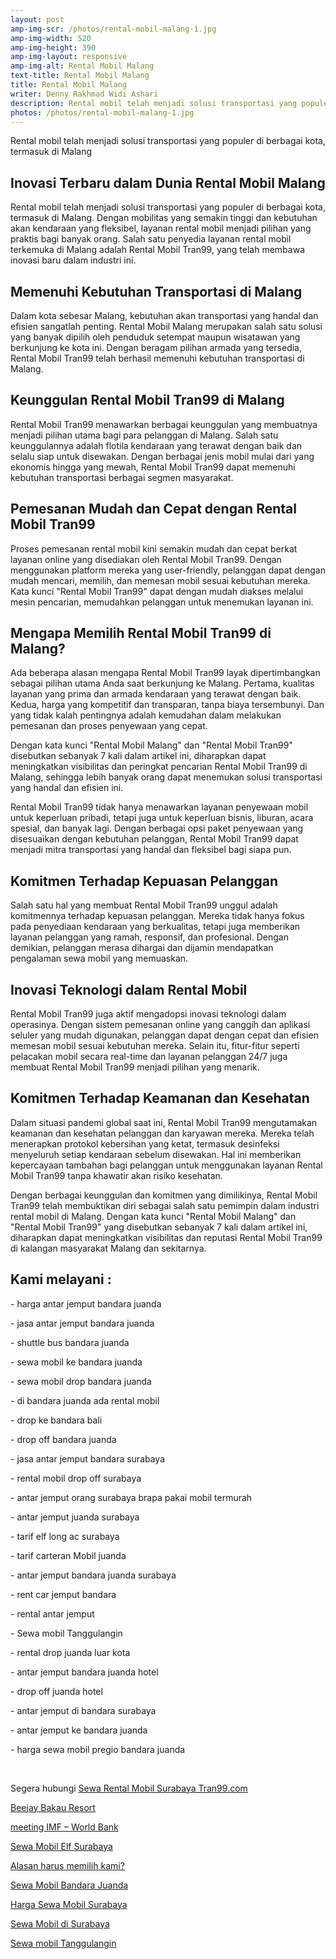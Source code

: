 ```yaml
---
layout: post
amp-img-scr: /photos/rental-mobil-malang-1.jpg
amp-img-width: 520
amp-img-height: 390
amp-img-layout: responsive
amp-img-alt: Rental Mobil Malang 
text-title: Rental Mobil Malang 
title: Rental Mobil Malang 
writer: Denny Rakhmad Widi Ashari
description: Rental mobil telah menjadi solusi transportasi yang populer di berbagai kota, termasuk di Malang
photos: /photos/rental-mobil-malang-1.jpg
---
```

<p class="post">Rental mobil telah menjadi solusi transportasi yang populer di berbagai kota, termasuk di Malang</p>

<h2 class="post">Inovasi Terbaru dalam Dunia Rental Mobil Malang</h2>
<p class="post">Rental mobil telah menjadi solusi transportasi yang populer di berbagai kota, termasuk di Malang. Dengan mobilitas yang semakin tinggi dan kebutuhan akan kendaraan yang fleksibel, layanan rental mobil menjadi pilihan yang praktis bagi banyak orang. Salah satu penyedia layanan rental mobil terkemuka di Malang adalah Rental Mobil Tran99, yang telah membawa inovasi baru dalam industri ini.</p>
<h2 class="post">Memenuhi Kebutuhan Transportasi di Malang</h2>
<p class="post">Dalam kota sebesar Malang, kebutuhan akan transportasi yang handal dan efisien sangatlah penting. Rental Mobil Malang merupakan salah satu solusi yang banyak dipilih oleh penduduk setempat maupun wisatawan yang berkunjung ke kota ini. Dengan beragam pilihan armada yang tersedia, Rental Mobil Tran99 telah berhasil memenuhi kebutuhan transportasi di Malang.</p>
<h2 class="post">Keunggulan Rental Mobil Tran99 di Malang</h2>
<p class="post">Rental Mobil Tran99 menawarkan berbagai keunggulan yang membuatnya menjadi pilihan utama bagi para pelanggan di Malang. Salah satu keunggulannya adalah flotila kendaraan yang terawat dengan baik dan selalu siap untuk disewakan. Dengan berbagai jenis mobil mulai dari yang ekonomis hingga yang mewah, Rental Mobil Tran99 dapat memenuhi kebutuhan transportasi berbagai segmen masyarakat.</p>
<h2 class="post">Pemesanan Mudah dan Cepat dengan Rental Mobil Tran99</h2>
<p class="post">Proses pemesanan rental mobil kini semakin mudah dan cepat berkat layanan online yang disediakan oleh Rental Mobil Tran99. Dengan menggunakan platform mereka yang user-friendly, pelanggan dapat dengan mudah mencari, memilih, dan memesan mobil sesuai kebutuhan mereka. Kata kunci "Rental Mobil Tran99" dapat dengan mudah diakses melalui mesin pencarian, memudahkan pelanggan untuk menemukan layanan ini.</p>
<h2 class="post">Mengapa Memilih Rental Mobil Tran99 di Malang?</h2>
<p class="post">Ada beberapa alasan mengapa Rental Mobil Tran99 layak dipertimbangkan sebagai pilihan utama Anda saat berkunjung ke Malang. Pertama, kualitas layanan yang prima dan armada kendaraan yang terawat dengan baik. Kedua, harga yang kompetitif dan transparan, tanpa biaya tersembunyi. Dan yang tidak kalah pentingnya adalah kemudahan dalam melakukan pemesanan dan proses penyewaan yang cepat.</p>
<p class="post">Dengan kata kunci "Rental Mobil Malang" dan "Rental Mobil Tran99" disebutkan sebanyak 7 kali dalam artikel ini, diharapkan dapat meningkatkan visibilitas dan peringkat pencarian Rental Mobil Tran99 di Malang, sehingga lebih banyak orang dapat menemukan solusi transportasi yang handal dan efisien ini.</p>
<amp-img class="post" src="/photos/rental-mobil-malang-2.jpg" width="520" height="390" layout="responsive" alt="Rental Mobil Malang"></amp-img>
<p class="post">Rental Mobil Tran99 tidak hanya menawarkan layanan penyewaan mobil untuk keperluan pribadi, tetapi juga untuk keperluan bisnis, liburan, acara spesial, dan banyak lagi. Dengan berbagai opsi paket penyewaan yang disesuaikan dengan kebutuhan pelanggan, Rental Mobil Tran99 dapat menjadi mitra transportasi yang handal dan fleksibel bagi siapa pun.</p>
<h2 class="post">Komitmen Terhadap Kepuasan Pelanggan</h2>
<p class="post">Salah satu hal yang membuat Rental Mobil Tran99 unggul adalah komitmennya terhadap kepuasan pelanggan. Mereka tidak hanya fokus pada penyediaan kendaraan yang berkualitas, tetapi juga memberikan layanan pelanggan yang ramah, responsif, dan profesional. Dengan demikian, pelanggan merasa dihargai dan dijamin mendapatkan pengalaman sewa mobil yang memuaskan.</p>
<h2 class="post">Inovasi Teknologi dalam Rental Mobil</h2>
<p class="post">Rental Mobil Tran99 juga aktif mengadopsi inovasi teknologi dalam operasinya. Dengan sistem pemesanan online yang canggih dan aplikasi seluler yang mudah digunakan, pelanggan dapat dengan cepat dan efisien memesan mobil sesuai kebutuhan mereka. Selain itu, fitur-fitur seperti pelacakan mobil secara real-time dan layanan pelanggan 24/7 juga membuat Rental Mobil Tran99 menjadi pilihan yang menarik.</p>
<h2 class="post">Komitmen Terhadap Keamanan dan Kesehatan</h2>
<p class="post">Dalam situasi pandemi global saat ini, Rental Mobil Tran99 mengutamakan keamanan dan kesehatan pelanggan dan karyawan mereka. Mereka telah menerapkan protokol kebersihan yang ketat, termasuk desinfeksi menyeluruh setiap kendaraan sebelum disewakan. Hal ini memberikan kepercayaan tambahan bagi pelanggan untuk menggunakan layanan Rental Mobil Tran99 tanpa khawatir akan risiko kesehatan.</p>
<p class="post">Dengan berbagai keunggulan dan komitmen yang dimilikinya, Rental Mobil Tran99 telah membuktikan diri sebagai salah satu pemimpin dalam industri rental mobil di Malang. Dengan kata kunci "Rental Mobil Malang" dan "Rental Mobil Tran99" yang disebutkan sebanyak 7 kali dalam artikel ini, diharapkan dapat meningkatkan visibilitas dan reputasi Rental Mobil Tran99 di kalangan masyarakat Malang dan sekitarnya.</p>
<h2 class="post"></h2>
<h2 class="post">Kami melayani :</h2>
<p class="post">- harga antar jemput bandara juanda</p>
<p class="post">- jasa antar jemput bandara juanda</p>
<p class="post">- shuttle bus bandara juanda</p>
<p class="post">- sewa mobil ke bandara juanda</p>
<p class="post">- sewa mobil drop bandara juanda</p>
<p class="post">- di bandara juanda ada rental mobil</p>
<p class="post">- drop ke bandara bali</p>
<p class="post">- drop off bandara juanda</p>
<p class="post">- jasa antar jemput bandara surabaya</p>
<p class="post">- rental mobil drop off surabaya</p>
<p class="post">- antar jemput orang surabaya brapa pakai mobil termurah</p>
<p class="post">- antar jemput juanda surabaya</p>
<p class="post">- tarif elf long ac surabaya</p>
<p class="post">- tarif carteran Mobil juanda</p>
<p class="post">- antar jemput bandara juanda surabaya</p>
<p class="post">- rent car jemput bandara</p>
<p class="post">- rental antar jemput</p>
<p class="post">- Sewa mobil Tanggulangin</p>
<p class="post">- rental drop juanda luar kota</p>
<p class="post">- antar jemput bandara juanda hotel</p>
<p class="post">- drop off juanda hotel</p>
<p class="post">- antar jemput di bandara surabaya </p>
<p class="post">- antar jemput ke bandara juanda</p>
<p class="post">- harga sewa mobil pregio bandara juanda</p>
<p class="post"><br></p>
<p class="post">Segera hubungi <a href="https://tran99.com/">Sewa Rental Mobil Surabaya Tran99.com</a></p>
<p class="post"><a href="https://tran99.com/2018/04/12/beejay-bakau-resort/">Beejay Bakau Resort</a></p>
<p class="post"><a href="https://tran99.com/2018/10/05/rental-annual-meeting-imf-world-bank-di-bali/">meeting IMF – World Bank</a></p>
<p class="post"><a href="https://tran99.com/2018/09/28/sewa-mobil-elf-surabaya/">Sewa Mobil Elf Surabaya</a></p>
<p class="post"><a href="https://tran99.com/2018/11/05/keunggulan-rental-mobil-surabaya/">Alasan harus memilih kami?</a></p>
<p class="post"><a href="https://tran99.com/2018/07/23/sewa-mobil-bandara-juanda/">Sewa Mobil Bandara Juanda</a></p>
<p class="post"><a href="https://tran99.com/2018/06/21/harga-sewa-mobil-surabaya/">Harga Sewa Mobil Surabaya</a></p>
<p class="post"><a href="https://tran99.com/2018/05/27/sewa-mobil-di-surabaya/">Sewa Mobil di Surabaya</a></p>
<p class="post"><a href="https://tran99.com/2018/08/16/sewa-mobil-tanggulangin/">Sewa mobil Tanggulangin</a></p>
<p class="post"><br></p>